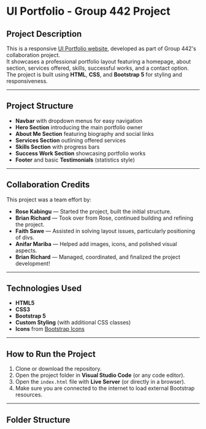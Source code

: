 # UI Portfolio - Group 442 Project

## Project Description
This is a responsive [UI Portfolio website](https://group442.vercel.app/), developed as part of Group 442's collaboration project.  
It showcases a professional portfolio layout featuring a homepage, about section, services offered, skills, successful works, and a contact option.  
The project is built using **HTML**, **CSS**, and **Bootstrap 5** for styling and responsiveness.

---

## Project Structure
- **Navbar** with dropdown menus for easy navigation
- **Hero Section** introducing the main portfolio owner
- **About Me Section** featuring biography and social links
- **Services Section** outlining offered services
- **Skills Section** with progress bars
- **Success Work Section** showcasing portfolio works
- **Footer** and basic **Testimonials** (statistics style)

---

## Collaboration Credits
This project was a team effort by:

- **Rose Kabingu** — Started the project, built the initial structure.
- **Brian Richard** — Took over from Rose, continued building and refining the project.
- **Faith Sawe** — Assisted in solving layout issues, particularly positioning of divs.
- **Anifar Mariba** — Helped add images, icons, and polished visual aspects.
- **Brian Richard** — Managed, coordinated, and finalized the project development!

---

## Technologies Used
- **HTML5**  
- **CSS3**  
- **Bootstrap 5**  
- **Custom Styling** (with additional CSS classes)  
- **Icons** from [Bootstrap Icons](https://icons.getbootstrap.com/)

---

## How to Run the Project
1. Clone or download the repository.
2. Open the project folder in **Visual Studio Code** (or any code editor).
3. Open the `index.html` file with **Live Server** (or directly in a browser).
4. Make sure you are connected to the internet to load external Bootstrap resources.

---

## Folder Structure
